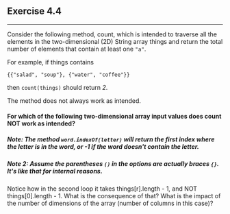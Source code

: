## Exercise 4.4
***

Consider the following method, count, which is
intended to traverse all the elements in the
two-dimensional (2D) String array things and
return the total number of elements that contain
at least one `"a"`.

For example, if things contains

`{{"salad", "soup"}, {"water", "coffee"}}`

then `count(things)` should return *2*.

The method does not always work as intended.

#### For which of the following two-dimensional array input values does count NOT work as intended?

##### Note: The method `word.indexOf(letter)` will return the first index where the letter is in the word, or -1 if the word doesn't contain the letter.

##### Note 2: Assume the parentheses `()` in the options are actually braces `{}`. It's like that for internal reasons.

<div class="hint">
  Notice how in the second loop it takes things[r].length - 1, and NOT things[0].length - 1. What is the consequence of that? What is the impact of the number of dimensions of the array (number of columns in this case)?
</div>
